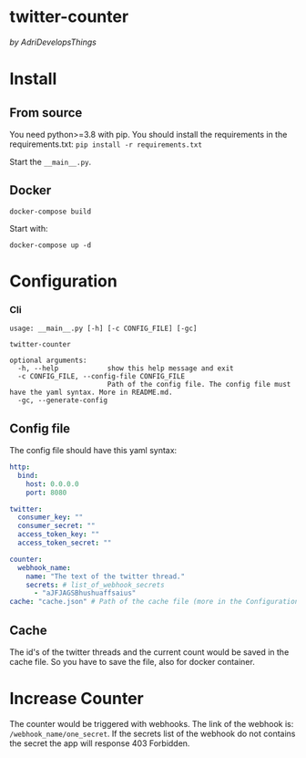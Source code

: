 # twitter-counter
*by AdriDevelopsThings*

# Install
## From source
You need python>=3.8 with pip. You should install the requirements in the requirements.txt: ``pip install -r requirements.txt``

Start the `__main__.py`.

## Docker
``docker-compose build``

Start with:

`docker-compose up -d`

# Configuration

### Cli

```
usage: __main__.py [-h] [-c CONFIG_FILE] [-gc]

twitter-counter

optional arguments:
  -h, --help            show this help message and exit
  -c CONFIG_FILE, --config-file CONFIG_FILE
                        Path of the config file. The config file must have the yaml syntax. More in README.md.
  -gc, --generate-config
```

## Config file

The config file should have this yaml syntax:
```yaml
http:
  bind:
    host: 0.0.0.0
    port: 8080

twitter:
  consumer_key: ""
  consumer_secret: ""
  access_token_key: ""
  access_token_secret: ""

counter:
  webhook_name:
    name: "The text of the twitter thread."
    secrets: # list_of_webhook_secrets
      - "aJFJAGSBhushuaffsaius"
cache: "cache.json" # Path of the cache file (more in the Configuration.cache path)
```

## Cache

The id's of the twitter threads and the current count would be saved in the cache file. So you have to save the file, also for docker container.

# Increase Counter

The counter would be triggered with webhooks. The link of the webhook is: ``/webhook_name/one_secret``.
If the secrets list of the webhook do not contains the secret the app will response 403 Forbidden.
